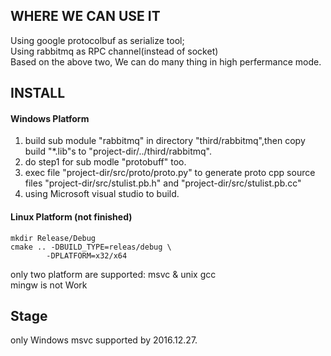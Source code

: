 ## WHERE WE CAN USE IT
Using google protocolbuf as serialize tool;  
Using rabbitmq as RPC channel(instead of socket)  
Based on the above two, We can do many thing in high perfermance mode.  
## INSTALL
#### Windows Platform
1. build sub module "rabbitmq" in directory "third/rabbitmq",then copy build "*.lib"s to "project-dir/../third/rabbitmq".
2. do step1 for sub modle "protobuff" too.
3. exec file "project-dir/src/proto/proto.py" to generate proto cpp source files "project-dir/src/stulist.pb.h" and "project-dir/src/stulist.pb.cc"
4. using Microsoft visual studio to build.

#### Linux Platform (not finished)
``` shell
mkdir Release/Debug
cmake .. -DBUILD_TYPE=releas/debug \
        -DPLATFORM=x32/x64
```
only two platform are supported: msvc &  unix gcc  
    mingw is not Work

## Stage
only Windows msvc supported by 2016.12.27.
